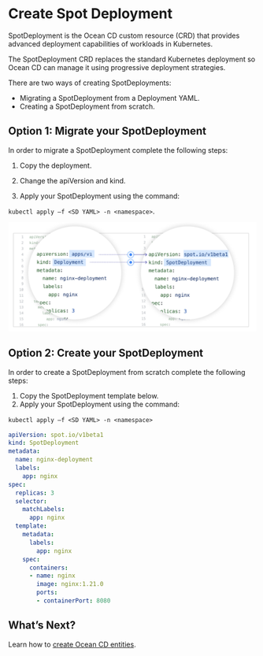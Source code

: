 # Create Spot Deployment

SpotDeployment is the Ocean CD custom resource (CRD) that provides advanced deployment capabilities of workloads in Kubernetes.  

The SpotDeployment CRD replaces the standard Kubernetes deployment so Ocean CD can manage it using progressive deployment strategies.

There are two ways of creating SpotDeployments:

* Migrating a SpotDeployment from a Deployment YAML.
* Creating a SpotDeployment from scratch.

## Option 1: Migrate your SpotDeployment

In order to migrate a SpotDeployment complete the following steps:  

1. Copy the deployment.  

2. Change the apiVersion and kind.  

3. Apply your SpotDeployment using the command:

`kubectl apply –f <SD YAML> -n <namespace>`.

<img src="/ocean-cd/_media/migrate-api-1.png" />

## Option 2: Create your SpotDeployment

In order to create a SpotDeployment from scratch complete the following steps:

1. Copy the SpotDeployment template below.
2. Apply your SpotDeployment using the command:

`kubectl apply –f <SD YAML> -n <namespace>`

```yaml
apiVersion: spot.io/v1beta1
kind: SpotDeployment
metadata:
  name: nginx-deployment
  labels:
    app: nginx
spec:
  replicas: 3
  selector:
    matchLabels:
      app: nginx
  template:
    metadata:
      labels:
        app: nginx
    spec:
      containers:
      - name: nginx
        image: nginx:1.21.0
        ports:
        - containerPort: 8080
```

## What’s Next?

Learn how to [create Ocean CD entities](ocean-cd/concepts-features/rollout-entities).  
